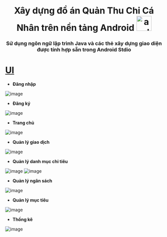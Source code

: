 <h1 align="center">Xây dựng đồ án Quản Thu Chi Cá Nhân trên nền tảng Android <a href="https://developer.android.com/" name="spring boot" ><img width="48" height="48" src="https://img.icons8.com/color/48/android-os.png" alt="android-os"/></a></h1>

<h3 align="center">Sử dụng ngôn ngữ lập trình Java và các thẻ xây dựng giao diện được tính hợp sẵn trong Android Stdio</h3>

# [**UI**](#ui)

- **Đăng nhập**

![image](https://github.com/TranHuuTruong2904/QuanLyThuChi-App/assets/83656656/d6955dd5-58e5-413d-80a4-d7a2d1e4619c)


- **Đăng ký**

![image](https://github.com/TranHuuTruong2904/QuanLyThuChi-App/assets/83656656/4fd52725-425b-4299-a548-1a2df36b6cb2)

- **Trang chủ**

![image](https://github.com/TranHuuTruong2904/QuanLyThuChi-App/assets/83656656/1ca63197-4cbf-450a-9602-e12713fd7705)

- **Quản lý giao dịch**

![image](https://github.com/TranHuuTruong2904/QuanLyThuChi-App/assets/83656656/0e08ab5c-1b93-4b7b-955c-dce30b7bd26e)

- **Quản lý danh mục chi tiêu**

![image](https://github.com/TranHuuTruong2904/QuanLyThuChi-App/assets/83656656/9ec38d25-65e9-41a7-99ea-e3cbf20b132a)
![image](https://github.com/TranHuuTruong2904/QuanLyThuChi-App/assets/83656656/db8a8cfa-bb19-4fec-83b9-973259cc0013)

- **Quản lý ngân sách**
  
![image](https://github.com/TranHuuTruong2904/QuanLyThuChi-App/assets/83656656/027b4a59-741b-4b83-a51b-96e34d91a9e0)

- **Quản lý mục tiêu**

![image](https://github.com/TranHuuTruong2904/QuanLyThuChi-App/assets/83656656/d1fc4b98-1b9c-443e-8ed2-c6e26ed50e4e)

- **Thống kê**

![image](https://github.com/TranHuuTruong2904/QuanLyThuChi-App/assets/83656656/59e5f3fb-a3c9-4987-bf76-c37c1c5251ae)







